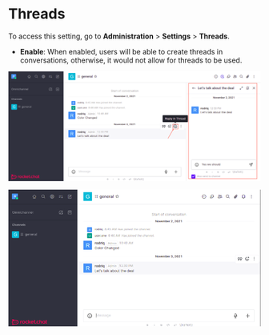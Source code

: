 # Threads

To access this setting, go to **Administration** > **Settings** > **Threads**.

* **Enable**: When enabled, users will be able to create threads in conversations, otherwise, it would not allow for threads to be used.

![Threads Enabled](<../../../.gitbook/assets/image (667) (1) (1).png>)

![Threads Disabled](<../../../.gitbook/assets/image (643) (1) (1).png>)
